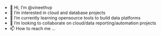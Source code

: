 - 👋 Hi, I’m @vineethvp
- 👀 I’m interested in cloud and database projects
- 🌱 I’m currently learning opensource tools to build data platforms
- 💞️ I’m looking to collaborate on cloud/data reporting/automation projects
- 📫 How to reach me ...

<!---
vineethvp/vineethvp is a ✨ special ✨ repository because its `README.md` (this file) appears on your GitHub profile.
You can click the Preview link to take a look at your changes.
--->
